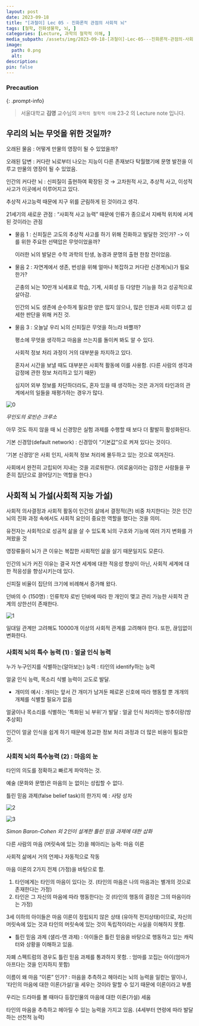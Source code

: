 ```yaml
---
layout: post
date: 2023-09-18
title: "[과철이] Lec 05 - 진화론적 관점의 사회적 뇌"
tags: [철학, 진화생물학, 뇌, ]
categories: [Lecture, 과학의 철학적 이해, ]
media_subpath: /assets/img/2023-09-18-[과철이]-Lec-05---진화론적-관점의-사회적-뇌.md
image:
  path: 0.png
  alt:  
description:  
pin: false
---
```



### Precaution


{: .prompt-info}


> 서울대학교 **김영** 교수님의 `과학의 철학적 이해` 23-2 의 Lecture note 입니다. 


## 우리의 뇌는 무엇을 위한 것일까?


오래된 물음 : 어떻게 만물의 영장이 될 수 있었을까?


오래된 답변 : 커다란 뇌로부터 나오는 지능이 다른 존재보다 탁월했기에 문명 발전을 이루고 만물의 영장이 될 수 있었음.


인간의 커다란 뇌 : 신피질이 출현하여 확장된 것 → 고차원적 사고, 추상적 사고, 이성적 사고가 이곳에서 이루어지고 있다.


추상적 사고능력 때문에 지구 위를 군림하게 된 것이라고 생각.


21세기의 새로운 관점 : “사회적 사고 능력” 때문에 인류가 종으로서 지배적 위치에 서게 된 것이라는 관점

- 물음 1 : 신피질은 고도의 추상적 사고를 하기 위해 진화하고 발달한 것인가? -> 이를 위한 주요한 선택압은 무엇이었을까?

	이러한 뇌의 발달은 수학 과학의 탄생, 농경과 문명의 출현 한참 전이었음.

- 물음 2 : 자연계에서 생존, 번성을 위해 얼마나 복잡하고 커다란 신경계(뇌)가 필요한가?

	곤충의 뇌는 10만개 뇌세포로 학습, 기계, 사회성 등 다양한 기능을 하고 성공적으로 살아감.


	인간의 뇌도 생존에 순수하게 필요한 양은 많지 않으나, 많은 인원과 사회 이루고 섬세한 판단을 위해 커진 것.

- 물음 3 : 오늘날 우리 뇌의 신피질은 무엇을 하느라 바쁠까?

	평소에 무엇을 생각하고 마음을 쓰는지를 돌이켜 봐도 알 수 있다.


	사회적 정보 처리 과정이 거의 대부분을 차지하고 있다.


	혼자서 시간을 보낼 때도 대부분은 사회적 활동에 이를 사용함. (다른 사람의 생각과 감정에 관한 정보 처리하고 있기 때문)


	심지어 외부 정보를 차단하더라도, 혼자 있을 때 생각하는 것은 과거의 타인과의 관계에서의 일들을 재평가하는 경우가 많다.


![0](/0.png)


_무인도의 로빈슨 크루소_


아무 것도 하지 않을 때 뇌 신경망은 실험 과제를 수행할 때 보다 더 활발히 활성화된다.


기본 신경망(default network) : 신경망이 “기본값”으로 켜져 있다는 것이다.


’기본 신경망’은 사회 인지, 사회적 정보 처리에 몰두하고 있는 것으로 여겨진다.


사회에서 완전히 고립되어 지내는 것을 괴로워한다. (외로움이라는 감정은 사람들을 꾸준히 집단으로 끌어당기는 역할을 한다.)


## 사회적 뇌 가설(사회적 지능 가설)


사회적 의사결정과 사회적 활동이 인간의 삶에서 결정적(큰) 비중 차지한다는 것은 인간 뇌의 진화 과정 속에서도 사회적 요인이 중요한 역할을 했다는 것을 의미.


유전자는 사회적으로 성공적 삶을 살 수 있도록 뇌의 구조와 기능에 여러 가지 변화를 가져왔을 것


영장류들이 뇌가 큰 이유는 복잡한 사회적인 삶을 살기 때문일지도 모른다.


인간의 뇌가 커진 이유는 결국 자연 세계에 대한 적응성 향상이 아닌, 사회적 세계에 대한 적응성을 향상시키는데 있다.


신피질 비율이 집단의 크기에 비례해서 증가해 왔다.


던바의 수 (150명) : 인류학자 로빈 던바에 따라 한 개인이 맺고 관리 가능한 사회적 관계의 상한선이 존재한다.


![1](/1.png)


일대일 관계만 고려해도 10000개 이상의 사회적 관계를 고려해야 한다. 또한, 끊임없이 변화한다.


### 사회적 뇌의 특수 능력 (1) : 얼굴 인식 능력


누가 누구인지를 식별하는(알아보는) 능력 : 타인의 identify하는 능력


얼굴 인식 능력, 목소리 식별 능력이 고도로 발달.

- 개미의 예시 : 개미는 앞서 간 개미가 남겨둔 페로몬 신호에 따라 행동할 뿐 개개의 개체를 식별할 필요가 없음

얼굴이나 목소리를 식별하는 ’특화된 뇌 부위’가 발달 : 얼굴 인식 처리하는 방추이랑(방추상회)


인간이 얼굴 인식을 쉽게 하기 때문에 정교한 정보 처리 과정과 더 많은 비용이 필요한 것.


### 사회적 뇌의 특수능력 (2) : 마음의 눈


타인의 의도를 정확하고 빠르게 파악하는 것.


예술 (문화와 문명)은 마음의 눈 없이는 성립할 수 없다.


틀린 믿음 과제(false belief task)의 한가지 예 : 사탕 상자


![2](/2.png)


![3](/3.png)


_Simon Baron-Cohen 외 2인이 설계한 틀린 믿음 과제에 대한 삽화_


다른 사람의 마음 (머릿속에 있는 것)을 헤아리는 능력: 마음 이론


사회적 삶에서 거의 언제나 자동적으로 작동


마음 이론의 2가지 전제 (가정)을 바탕으로 함.

1. 타인에게는 타인의 마음이 있다는 것. (타인의 마음은 나의 마음과는 별개의 것으로 존재한다는 가정)
2. 타인은 그 자신의 마음에 따라 행동한다는 것 (타인의 행동의 결정은 그의 마음이라는 가정)

3세 이하의 아이들은 마음 이론이 정립되지 않은 상태 (유아적 전지상태)이므로, 자신의 머릿속에 있는 것과 타인의 머릿속에 있는 것이 독립적이라는 사실을 이해하지 못함.

- 틀린 믿음 과제 (샐리-앤 과제) : 아이들은 틀린 믿음을 바탕으로 행동하고 있는 캐릭터와 상황을 이해하고 있음.

자폐 스펙트럼의 경우도 틀린 믿음 과제를 통과하지 못함. : 엄마를 꼬집는 아이(엄마가 아프다는 것을 인지하지 못함)


이름이 왜 마음 “이론” 인가? : 마음을 추측하고 헤아리는 뇌의 능력을 일컫는 말이나, ’타인의 마음에 대한 이론(가설)’을 세우는 것이라 말할 수 있기 때문에 이론이라고 부름


우리는 드라마를 볼 때마다 등장인물의 마음에 대한 이론(가설) 세움


타인의 마음을 추측하고 헤아릴 수 있는 능력을 가지고 있음. (4세부터 연령에 따라 발달하는 선천적 능력)



<script>
  window.MathJax = {
    tex: {
      macros: {
        R: "\\mathbb{R}",
        N: "\\mathbb{N}",
        Z: "\\mathbb{Z}",
        Q: "\\mathbb{Q}",
        C: "\\mathbb{C}",
        proj: "\\operatorname{proj}",
        rank: "\\operatorname{rank}",
        im: "\\operatorname{im}",
        dom: "\\operatorname{dom}",
        codom: "\\operatorname{codom}",
        argmax: "\\operatorname*{arg\,max}",
        argmin: "\\operatorname*{arg\,min}",
        "\\{": "\\lbrace",
        "\\}": "\\rbrace",
        sub: "\\subset",
        sup: "\\supset",
        sube: "\\subseteq",
        supe: "\\supseteq"
      },
      tags: "ams",
      strict: false, 
      inlineMath: [["$", "$"], ["\\(", "\\)"]],
      displayMath: [["$$", "$$"], ["\\[", "\\]"]]
    },
    options: {
      skipHtmlTags: ["script", "noscript", "style", "textarea", "pre"]
    }
  };
</script>
<script async src="https://cdn.jsdelivr.net/npm/mathjax@3/es5/tex-mml-chtml.js"></script>
